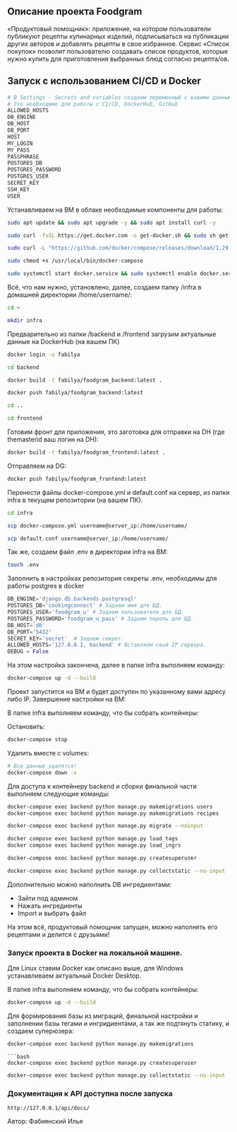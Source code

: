 ## Описание проекта Foodgram

«Продуктовый помощник»: приложение, на котором пользователи публикуют рецепты кулинарных изделий, подписываться на публикации других авторов и добавлять рецепты в свое избранное.
Сервис «Список покупок» позволит пользователю создавать список продуктов, которые нужно купить для приготовления выбранных блюд согласно рецепта/ов.

## Запуск с использованием CI/CD и Docker

```bash
# В Settings - Secrets and variables создаем переменный с вашими данными
# Это необходимо для работы с CI/CD, DockerHub, GitHub
ALLOWED_HOSTS
DB_ENGINE
DB_HOST
DB_PORT
HOST
MY_LOGIN
MY_PASS
PASSPHRASE
POSTGRES_DB
POSTGRES_PASSWORD
POSTGRES_USER
SECRET_KEY
SSH_KEY
USER
```

Устанавливаем на ВМ в облаке необходимые компоненты для работы:

```bash
sudo apt update && sudo apt upgrade -y && sudo apt install curl -y
```

```bash
sudo curl -fsSL https://get.docker.com -o get-docker.sh && sudo sh get-docker.sh && sudo rm get-docker.sh
```

```bash
sudo curl -L "https://github.com/docker/compose/releases/download/1.29.2/docker-compose-$(uname -s)-$(uname -m)" -o /usr/local/bin/docker-compose
```

```bash
sudo chmod +x /usr/local/bin/docker-compose
```

```bash
sudo systemctl start docker.service && sudo systemctl enable docker.service
```

Всё, что нам нужно, установлено, далее, создаем папку /infra в домашней директории /home/username/:

```bash
cd ~
```

```bash
mkdir infra
```

Предварительно из папки /backend и /frontend загрузим актуальные данные на DockerHub (на вашем ПК)

```bash
docker login -u fabilya
```

```bash
cd backend
```

```bash
docker build -t fabilya/foodgram_backend:latest .
```

```bash
docker push fabilya/foodgram_backend:latest
```

```bash
cd ..
```

```bash
cd frontend
```

Готовим фронт для приложения, это заготовка для отправки на DH (где themasterid ваш логин на DH):
```bash
docker build -t fabilya/foodgram_frontend:latest .
```

Отправляем на DG:
```bash
docker push fabilya/foodgram_frontend:latest
```

Перенести файлы docker-compose.yml и default.conf на сервер, из папки infra в текущем репозитории (на вашем ПК).

```bash
cd infra
```

```bash
scp docker-compose.yml username@server_ip:/home/username/
```

```bash
scp default.conf username@server_ip:/home/username/
```

Так же, создаем файл .env в директории infra на ВМ:

```bash
touch .env
```

Заполнить в настройках репозитория секреты .env, необходимы для работы postgres в docker

```python
DB_ENGINE='django.db.backends.postgresql'
POSTGRES_DB='cookingconnect' # Задаем имя для БД.
POSTGRES_USER='foodgram_u' # Задаем пользователя для БД.
POSTGRES_PASSWORD='foodgram_u_pass' # Задаем пароль для БД.
DB_HOST='db'
DB_PORT='5432'
SECRET_KEY='secret'  # Задаем секрет.
ALLOWED_HOSTS='127.0.0.1, backend' # Вставляем свой IP сервера.
DEBUG = False
```

На этом настройка закончена, далее в папке infra выполняем команду:

```bash
docker-compose up -d --build
```

Проект запустится на ВМ и будет доступен по указанному вами адресу либо IP. Завершение настройки на ВМ:

В папке infra выполняем команду, что бы собрать контейнеры:

Остановить: 

```bash
docker-compose stop
```

Удалить вместе с volumes:

```bash
# Все данные удалятся!
docker-compose down -v
``` 

Для доступа к контейнеру backend и сборки финальной части выполняем следующие команды:

```bash
docker-compose exec backend python manage.py makemigrations users
docker-compose exec backend python manage.py makemigrations recipes

```

```bash
docker-compose exec backend python manage.py migrate --noinput
```
```bash
docker compose exec backend python manage.py load_tags
docker compose exec backend python manage.py load_ingrs
```
```bash
docker-compose exec backend python manage.py createsuperuser
```

```bash
docker-compose exec backend python manage.py collectstatic --no-input
```

Дополнительно можно наполнить DB ингредиентами:

* Зайти под админом
* Нажать ингредиенты
* Import и выбрать файл

На этом всё, продуктовый помощник запущен, можно наполнять его рецептами и делится с друзьями!

### Запуск проекта в Docker на локальной машине.

Для Linux ставим Docker как описано выше, для Windows устанавливаем актуальный Docker Desktop.

В папке infra выполняем команду, что бы собрать контейнеры:

```bash
docker-compose up -d --build
```

Для формирования базы из миграций, финальной настройки и заполнении базы тегами и ингридиентами,
а так же подтянуть статику, и создаем суперюзера:

```bash
docker-compose exec backend python manage.py makemigrations
```

```bashдоступа к контейнеру выполняем следующие команды
```bash
docker-compose exec backend python manage.py createsuperuser
```

```bash
docker-compose exec backend python manage.py collectstatic --no-input
```


### Документация к API доступна после запуска

```url
http://127.0.0.1/api/docs/
```

Автор: Фабиянский Илья

